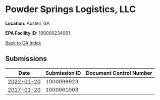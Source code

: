 # Powder Springs Logistics, LLC

**Location:** Austell, GA

**EPA Facility ID:** 100000234061

[Back to GA Index](../../index.md)

## Submissions

| Date | Submission ID | Document Control Number |
|------|--------------|-------------------------|
| [2022-01-20](submissions/1000098923.md) | 1000098923 |  |
| [2017-01-20](submissions/1000061003.md) | 1000061003 |  |
